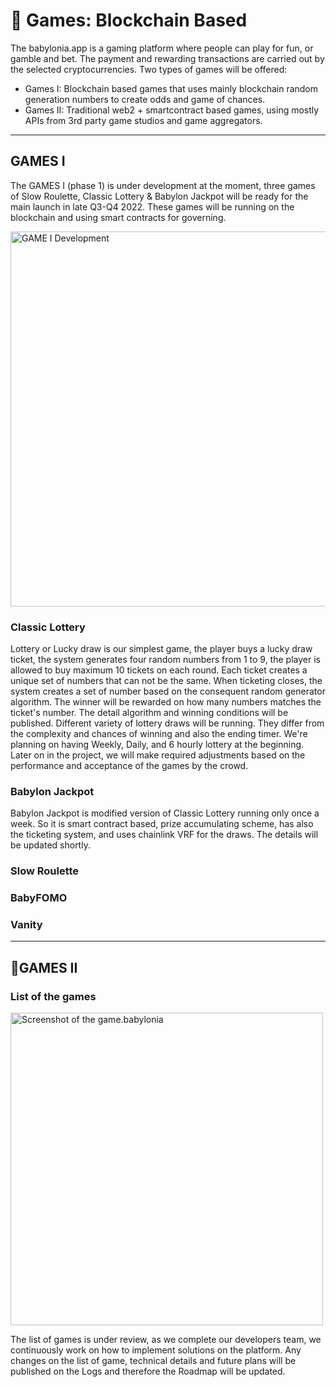 # 🎲 Games: Blockchain Based
The babylonia.app is a gaming platform where people can play for fun, or gamble and bet. The payment and rewarding transactions are carried out by the selected cryptocurrencies. Two types of games will be offered: 

- Games I: Blockchain based games that uses mainly blockchain random generation numbers to create odds and game of chances.
- Games II: Traditional web2 + smartcontract based games, using mostly APIs from 3rd party game studios and game aggregators.

<hr/>

## GAMES I

The GAMES I (phase 1) is under development at the moment, three games of Slow Roulette, Classic Lottery & Babylon Jackpot will be ready for the main launch in late Q3-Q4 2022. These games will be running on the blockchain and using smart contracts for governing.

<img width="600" alt="GAME I Development" src="https://user-images.githubusercontent.com/94221562/188496058-38fd5eb5-c6bc-498e-b508-a391723403ad.png">



### Classic Lottery

Lottery or Lucky draw is our simplest game, the player buys a lucky draw ticket, the system generates four random numbers from 1 to 9, the player is allowed to buy maximum 10 tickets on each round. Each ticket creates a unique set of numbers that can not be the same. When ticketing closes, the system creates a set of number based on the consequent random generator algorithm. The winner will be rewarded on how many numbers matches the ticket's number. The detail algorithm and winning conditions will be published. Different variety of lottery draws will be running. They differ from the complexity and chances of winning and also the ending timer. We're planning on having Weekly, Daily, and 6 hourly lottery at the beginning. Later on in the project, we will make required adjustments based on the performance and acceptance of the games by the crowd.



### Babylon Jackpot

Babylon Jackpot is modified version of Classic Lottery running only once a week. So it is smart contract based, prize accumulating scheme, has also the ticketing system, and uses chainlink VRF for the draws. The details will be updated shortly.



### Slow Roulette


### BabyFOMO


### Vanity

<hr/>


## 🎰GAMES II



### List of the games

<img width="500" alt="Screenshot of the game.babylonia" src="https://raw.githubusercontent.com/babyloniaapp/docs/main/.gitbook/assets/Screenshot_GAME_preview_01.png">

The list of games is under review, as we complete our developers team, we continuously work on how to implement solutions on the platform. Any changes on the list of game, technical details and future plans will be published on the Logs and therefore the Roadmap will be updated.
